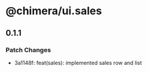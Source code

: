 # @chimera/ui.sales

## 0.1.1

### Patch Changes

- 3a1148f: feat(sales): implemented sales row and list
